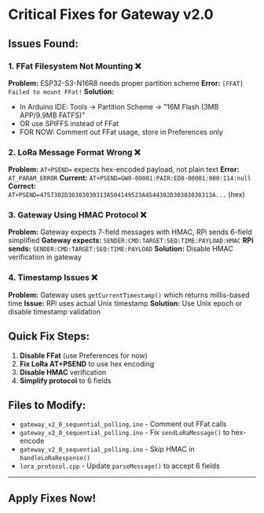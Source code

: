 # Critical Fixes for Gateway v2.0

## Issues Found:

### 1. FFat Filesystem Not Mounting ❌
**Problem:** ESP32-S3-N16R8 needs proper partition scheme
**Error:** `[FFAT] Failed to mount FFat!`
**Solution:**
- In Arduino IDE: Tools → Partition Scheme → "16M Flash (3MB APP/9.9MB FATFS)"
- OR use SPIFFS instead of FFat
- FOR NOW: Comment out FFat usage, store in Preferences only

### 2. LoRa Message Format Wrong ❌
**Problem:** `AT+PSEND=` expects hex-encoded payload, not plain text
**Error:** `AT_PARAM_ERROR`
**Current:** `AT+PSEND=GW0-00001:PAIR:ED0-00001:000:114:null`
**Correct:** `AT+PSEND=4757302D30303030313A504149523A4544302D30303030313A...` (hex)

### 3. Gateway Using HMAC Protocol ❌
**Problem:** Gateway expects 7-field messages with HMAC, RPi sends 6-field simplified
**Gateway expects:** `SENDER:CMD:TARGET:SEQ:TIME:PAYLOAD:HMAC`
**RPi sends:** `SENDER:CMD:TARGET:SEQ:TIME:PAYLOAD`
**Solution:** Disable HMAC verification in gateway

### 4. Timestamp Issues ❌
**Problem:** Gateway uses `getCurrentTimestamp()` which returns millis-based time
**Issue:** RPi uses actual Unix timestamp
**Solution:** Use Unix epoch or disable timestamp validation

## Quick Fix Steps:

1. **Disable FFat** (use Preferences for now)
2. **Fix LoRa AT+PSEND** to use hex encoding
3. **Disable HMAC** verification
4. **Simplify protocol** to 6 fields

## Files to Modify:

- `gateway_v2_0_sequential_polling.ino` - Comment out FFat calls
- `gateway_v2_0_sequential_polling.ino` - Fix `sendLoRaMessage()` to hex-encode
- `gateway_v2_0_sequential_polling.ino` - Skip HMAC in `handleLoRaResponse()`
- `lora_protocol.cpp` - Update `parseMessage()` to accept 6 fields

---

## Apply Fixes Now!
